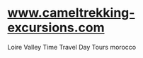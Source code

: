 www.cameltrekking-excursions.com
================================

Loire Valley Time Travel Day Tours morocco